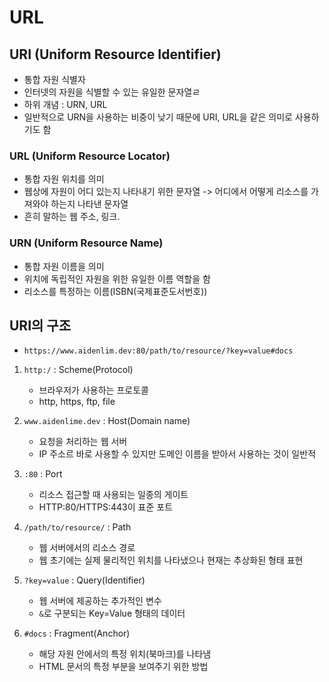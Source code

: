 # URL

## URI (Uniform Resource Identifier)

- 통합 자원 식별자
- 인터넷의 자원을 식별할 수 있는 유일한 문자열ㄹ
- 하위 개념 : URN, URL
- 일반적으로 URN을 사용하는 비중이 낮기 때문에 URI, URL을 같은 의미로 사용하기도 함

### URL (Uniform Resource Locator)

- 통합 자원 위치를 의미
- 웹상에 자원이 어디 있는지 나타내기 위한 문자열 -> 어디에서 어떻게 리소스를 가져와야 하는지 나타낸 문자열
- 흔히 말하는 웹 주소, 링크.

### URN (Uniform Resource Name)

- 통합 자원 이름을 의미
- 위치에 독립적인 자원을 위한 유일한 이름 역할을 함
- 리소스를 특정하는 이름(ISBN(국제표준도서번호))

## URI의 구조

- `https://www.aidenlim.dev:80/path/to/resource/?key=value#docs`

1. `http:/` : Scheme(Protocol)
    - 브라우저가 사용하는 프로토콜
    - http, https, ftp, file

2. `www.aidenlime.dev` : Host(Domain name)
    - 요청을 처리하는 웹 서버
    - IP 주소르 바로 사용할 수 있지만 도메인 이름을 받아서 사용하는 것이 일반적

3. `:80` : Port
    - 리소스 접근할 때 사용되는 일종의 게이트
    - HTTP:80/HTTPS:443이 표준 포트

4. `/path/to/resource/` : Path
    - 웹 서버에서의 리소스 경로
    - 웹 초기에는 실제 물리적인 위치를 나타냈으나 현재는 추상화된 형태 표현

5. `?key=value` : Query(Identifier)
    - 웹 서버에 제공하는 추가적인 변수
    - `&`로 구분되는 Key=Value 형태의 데이터

6. `#docs` : Fragment(Anchor)
    - 해당 자원 안에서의 특정 위치(북마크)를 나타냄
    - HTML 문서의 특정 부분을 보여주기 위한 방법
